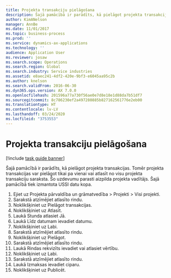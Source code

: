 ```yaml
---
title: Projekta transakciju pielāgošana
description: Šajā pamācībā ir parādīts, kā pielāgot projekta transakcijas.
author: KimANelson
manager: AnnBe
ms.date: 11/01/2017
ms.topic: business-process
ms.prod: ''
ms.service: dynamics-ax-applications
ms.technology: ''
audience: Application User
ms.reviewer: josaw
ms.search.scope: Operations
ms.search.region: Global
ms.search.industry: Service industries
ms.assetid: e8aec241-4df2-420e-9bf3-e6045aa95c2b
ms.author: knelson
ms.search.validFrom: 2016-06-30
ms.dyn365.ops.version: AX 7.0.0
ms.openlocfilehash: 201596a77a730f56ae0e7d8e18e1d88da7b51df7
ms.sourcegitcommit: 8c786230ef2a497280885b827162561776e2eb00
ms.translationtype: HT
ms.contentlocale: lv-LV
ms.lasthandoff: 03/24/2020
ms.locfileid: "3753553"
---
```

# <a name="adjust-project-transactions"></a>Projekta transakciju pielāgošana

[!include [task guide banner](../../includes/task-guide-banner.md)]

Šajā pamācībā ir parādīts, kā pielāgot projekta transakcijas. Tomēr projekta transakcijas var pielāgot tikai pa vienai vai atlasīt no visu projekta transakciju saraksta. Šo uzdevumu parasti aizpilda projekta vadītājs. Šajā pamācībā tiek izmantota USSI datu kopa.

1. Ejiet uz Projekta pārvaldība un grāmatvedība > Projekti > Visi projekti. 
2. Sarakstā atzīmējiet atlasīto rindu. 
3. Noklikšķiniet uz Pielāgot transakcijas. 
4. Noklikšķiniet uz Atlasīt. 
5. Laukā Stunda atlasiet Jā. 
6. Laukā Līdz datumam ievadiet datumu. 
7. Noklikšķiniet uz Labi. 
8. Sarakstā atzīmējiet atlasīto rindu. 
9. Noklikšķiniet uz Pielāgot. 
10. Sarakstā atzīmējiet atlasīto rindu. 
11. Laukā Rindas rekvizīts ievadiet vai atlasiet vērtību. 
12. Noklikšķiniet uz Labi. 
13. Sarakstā atzīmējiet atlasīto rindu. 
14. Laukā Izmaksas ievadiet ciparu. 
15. Noklikšķiniet uz Publicēt. 
